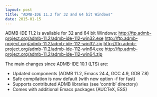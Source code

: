 ```yaml
---
layout: post
title: "ADMB-IDE 11.2 for 32 and 64 bit Windows"
date: 2015-01-15
---
```


ADMB-IDE 11.2 is available for 32 and 64 bit Windows:
  <http://ftp.admb-project.org/admb-11.2/admb-ide-112-win32.exe>
  <http://ftp.admb-project.org/admb-11.2/admb-ide-112-win32.zip>
  <http://ftp.admb-project.org/admb-11.2/admb-ide-112-win64.exe>
  <http://ftp.admb-project.org/admb-11.2/admb-ide-112-win64.zip>

The main changes since ADMB-IDE 10.1 (LTS) are:

* Updated components (ADMB 11.2, Emacs 24.4, GCC 4.9, GDB 7.8)
* Safe compilation is now default (with new option -f for fast)
* Supports contributed ADMB libraries (see ‘contrib’ directory)
* Comes with additional Emacs packages (AUCTeX, ESS)
